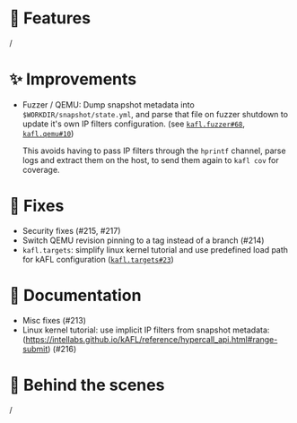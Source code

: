 # 🌟 Features

/

# ✨ Improvements

- Fuzzer / QEMU:
  Dump snapshot metadata into `$WORKDIR/snapshot/state.yml`, and parse that file on fuzzer shutdown to update it's own IP filters configuration. (see [`kafl.fuzzer#68`](https://github.com/IntelLabs/kafl.fuzzer/pull/68), [`kafl.qemu#10`](https://github.com/IntelLabs/kafl.qemu/pull/10))

  This avoids having to pass IP filters through the `hprintf` channel, parse logs and extract them on the host, to send them again to `kafl cov` for coverage.

# 🔧 Fixes

- Security fixes (#215, #217)
- Switch QEMU revision pinning to a tag instead of a branch (#214)
- `kafl.targets`: simplify linux kernel tutorial and use predefined load path for kAFL configuration ([`kafl.targets#23`](https://github.com/IntelLabs/kafl.targets/pull/23))

# 📖 Documentation

- Misc fixes (#213)
- Linux kernel tutorial: use implicit IP filters from snapshot metadata: (https://intellabs.github.io/kAFL/reference/hypercall_api.html#range-submit) (#216)


# 🧰 Behind the scenes

/
